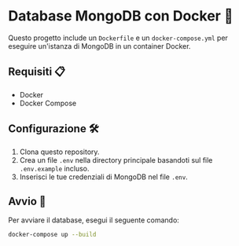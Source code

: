 # Database MongoDB con Docker 🐳

Questo progetto include un `Dockerfile` e un `docker-compose.yml` per eseguire un'istanza di MongoDB in un container Docker.

## Requisiti 📋

- Docker
- Docker Compose

## Configurazione 🛠️

1. Clona questo repository.
2. Crea un file `.env` nella directory principale basandoti sul file `.env.example` incluso.
3. Inserisci le tue credenziali di MongoDB nel file `.env`.

## Avvio 🚀

Per avviare il database, esegui il seguente comando:

```bash
docker-compose up --build
